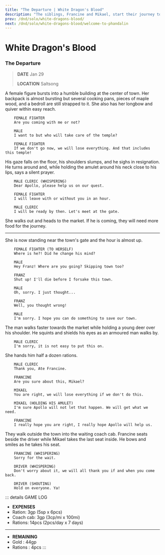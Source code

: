 ```yaml
---
title: "The Departure | White Dragon's Blood"
description: "The siblings, Francine and Mikael, start their journey to get blood from a white dragon"
prev: /dnd/solo/white-dragons-blood/
next: /dnd/solo/white-dragons-blood/welcome-to-phandalin
---
```


# White Dragon's Blood
### The Departure

> **DATE** Jan 29
>
> **LOCATION** Saltsong

A female figure bursts into a humble building at the center of town. Her backpack is almost bursting but several cooking pans, pieces of maple wood, and a bedroll are still strapped to it. She also has her longbow and quiver within easy reach.

```
    FEMALE FIGHTER
    Are you coming with me or not?

    MALE
    I want to but who will take care of the temple?

    FEMALE FIGHTER
    If we don't go now, we will lose everything. And that includes this temple!
```

His gaze falls on the floor, his shoulders slumps, and he sighs in resignation. He turns around and, while holding the amulet around his neck close to his lips, says a silent prayer.

```
    MALE CLERIC (WHISPERING)
    Dear Apollo, please help us on our quest.

    FEMALE FIGHTER
    I will leave with or without you in an hour.

    MALE CLERIC
    I will be ready by then. Let's meet at the gate.
```

She walks out and heads to the market. If he is coming, they will need more food for the journey.

- - -

She is now standing near the town's gate and the hour is almost up.

```
    FEMALE FIGHTER (TO HERSELF)
    Where is he?! Did he change his mind?

    MALE
    Hey Franz! Where are you going? Skipping town too?

    FRANZ
    Shut up! I'll die before I forsake this town.

    MALE
    Oh, sorry. I just thought...

    FRANZ
    Well, you thought wrong!

    MALE
    I'm sorry. I hope you can do something to save our town.
```

The man walks faster towards the market while holding a young deer over his shoulder. He squints and shields his eyes as an armoured man walks by.

```
    MALE CLERIC
    I'm sorry, it is not easy to put this on.
```

She hands him half a dozen rations.

```
    MALE CLERIC
    Thank you, Ate Francine.

    FRANCINE
    Are you sure about this, Mikael?

    MIKAEL
    You are right, we will lose everything if we don't do this.

    MIKAEL (HOLDING HIS AMULET)
    I'm sure Apollo will not let that happen. We will get what we need.

    FRANCINE
    I really hope you are right, I really hope Apollo will help us.
```

They walk outside the town into the waiting coach cab. Francine seats beside the driver while Mikael takes the last seat inside. He bows and smiles as he takes his seat.

```
    FRANCINE (WHISPERING)
    Sorry for the wait.

    DRIVER (WHISPERING)
    Don't worry about it, we will all thank you if and when you come back.
    
    DRIVER (SHOUTING)
    Hold on everyone. Ya! 
```

::: details GAME LOG
- **EXPENSES**
- Ration: 3gp (5sp x 6pcs)
- Coach cab: 3gp (3cp/mi x 100mi)
- Rations: 14pcs (2pcs/day x 7 days)

- - -

- **REMAINING**
- Gold : 44gp
- Rations : 4pcs
:::
